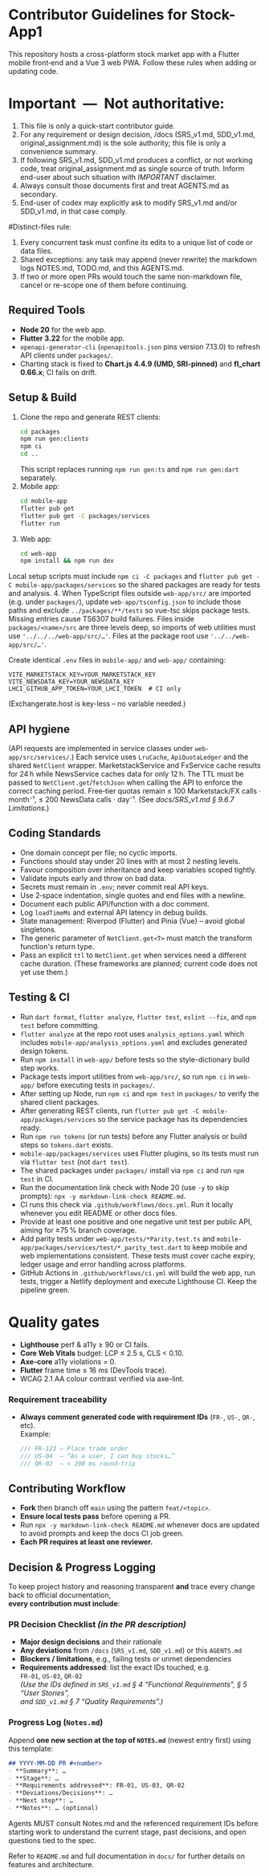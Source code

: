 # Contributor Guidelines for Stock-App1

This repository hosts a cross-platform stock market app with a Flutter mobile front‑end and a Vue 3 web PWA.  Follow these rules when adding or updating code.

# Important — Not authoritative:
1. This file is only a quick-start contributor guide.
2. For any requirement or design decision, /docs (SRS_v1.md, SDD_v1.md, original_assignment.md) is the sole authority; this file is only a convenience summary.
3. If following SRS_v1.md, SDD_v1.md produces a conflict, or not working code, treat original_assignment.md as single source of truth. Inform end-user about such situation with *IMPORTANT* disclaimer.
4. Always consult those documents first and treat AGENTS.md as secondary.
5. End-user of codex may explicitly ask to modify SRS_v1.md and/or SDD_v1.md, in that case comply.

#Distinct-files rule:
1. Every concurrent task must confine its edits to a unique list of code or data files.
2. Shared exceptions: any task may append (never rewrite) the markdown logs NOTES.md, TODO.md, and this AGENTS.md.
3. If two or more open PRs would touch the same non-markdown file, cancel or re-scope one of them before continuing.

## Required Tools
- **Node 20** for the web app.
- **Flutter 3.22** for the mobile app.
- `openapi-generator-cli` (`openapitools.json` pins version 7.13.0) to refresh API clients under `packages/`.
- Charting stack is fixed to **Chart.js 4.4.9 (UMD, SRI-pinned)** and **fl_chart 0.66.x**; CI fails on drift.

## Setup & Build
1. Clone the repo and generate REST clients:
   ```bash
   cd packages
   npm run gen:clients
   npm ci
   cd ..
   ```
   This script replaces running `npm run gen:ts` and `npm run gen:dart` separately.
2. Mobile app:
   ```bash
   cd mobile-app
   flutter pub get
   flutter pub get -C packages/services
   flutter run
   ```
3. Web app:
   ```bash
   cd web-app
   npm install && npm run dev
   ```
Local setup scripts must include `npm ci -C packages` and
`flutter pub get -C mobile-app/packages/services` so the shared
packages are ready for tests and analysis.
4. When TypeScript files outside `web-app/src/` are imported (e.g. under
   `packages/`), update `web-app/tsconfig.json` to include those paths and
   exclude `../packages/**/tests` so vue-tsc skips package tests.
   Missing entries cause TS6307 build failures.
   Files inside `packages/<name>/src` are three levels deep, so imports of web
   utilities must use `'../../../web-app/src/…'`. Files at the package root use
   `'../../web-app/src/…'`.

Create identical `.env` files in `mobile-app/` and `web-app/` containing:
```
VITE_MARKETSTACK_KEY=YOUR_MARKETSTACK_KEY
VITE_NEWSDATA_KEY=YOUR_NEWSDATA_KEY
LHCI_GITHUB_APP_TOKEN=YOUR_LHCI_TOKEN  # CI only
```
(Exchangerate.host is key-less – no variable needed.)

## API hygiene
(API requests are implemented in service classes under `web-app/src/services/`.)
Each service uses `LruCache`, `ApiQuotaLedger` and the shared `NetClient`
wrapper. MarketstackService and FxService cache results for 24 h while
NewsService caches data for only 12 h. The TTL must be passed to
`NetClient.get`/`fetchJson` when calling the API to enforce the correct
caching period. Free‑tier quotas remain ≤ 100 Marketstack/FX calls · month⁻¹,
≤ 200 NewsData calls · day⁻¹.
(See *docs/SRS_v1.md § 9.6.7 Limitations*.)

## Coding Standards
- One domain concept per file; no cyclic imports.
- Functions should stay under 20 lines with at most 2 nesting levels.
- Favour composition over inheritance and keep variables scoped tightly.
- Validate inputs early and throw on bad data.
- Secrets must remain in `.env`; never commit real API keys.
- Use 2‑space indentation, single quotes and end files with a newline.
- Document each public API/function with a doc comment.
- Log `loadTimeMs` and external API latency in debug builds.
- State management: Riverpod (Flutter) and Pinia (Vue) – avoid global singletons.
- The generic parameter of `NetClient.get<T>` must match the transform function's
  return type.
- Pass an explicit `ttl` to `NetClient.get` when services need a different
  cache duration.
(These frameworks are planned; current code does not yet use them.)

## Testing & CI
- Run `dart format`, `flutter analyze`, `flutter test`, `eslint --fix`, and `npm test` before committing.
- `flutter analyze` at the repo root uses `analysis_options.yaml` which includes
  `mobile-app/analysis_options.yaml` and excludes generated design tokens.
- Run `npm install` in `web-app/` before tests so the style-dictionary build step works.
- Package tests import utilities from `web-app/src/`, so run `npm ci` in `web-app/` before executing tests in `packages/`.
- After setting up Node, run `npm ci` and `npm test` in `packages/` to verify the
  shared client packages.
- After generating REST clients, run `flutter pub get -C mobile-app/packages/services` so
  the service package has its dependencies ready.
- Run `npm run tokens` (or run tests) before any Flutter analysis or build steps so `tokens.dart` exists.
- `mobile-app/packages/services` uses Flutter plugins, so its tests must run via `flutter test` (not `dart test`).
- The shared packages under `packages/` install via `npm ci` and run `npm test` in CI.
- Run the documentation link check with Node 20 (use `-y` to skip prompts):
  `npx -y markdown-link-check README.md`.
- CI runs this check via `.github/workflows/docs.yml`. Run it locally whenever you edit README or other docs files.
- Provide at least one positive and one negative unit test per public API, aiming for ≥75 % branch coverage.
- Add parity tests under `web-app/tests/*Parity.test.ts` and
  `mobile-app/packages/services/test/*_parity_test.dart` to keep mobile and web
  implementations consistent. These tests must cover cache expiry, ledger usage
  and error handling across platforms.
- GitHub Actions in `.github/workflows/ci.yml` will build the web app, run tests, trigger a Netlify deployment and execute Lighthouse CI. Keep the pipeline green.

# Quality gates
* **Lighthouse** perf & a11y ≥ 90 or CI fails.  
* **Core Web Vitals** budget: LCP ≤ 2.5 s, CLS < 0.10.  
* **Axe-core** a11y violations = 0.  
* **Flutter** frame time ≤ 16 ms (DevTools trace).  
* WCAG 2.1 AA colour contrast verified via axe-lint.

### Requirement traceability

* **Always comment generated code with requirement IDs** (`FR-`, `US-`, `QR-`, etc).  
  Example:
  ```dart
  /// FR-123 – Place trade order
  /// US-04  – “As a user, I can buy stocks…”
  /// QR-02  – < 200 ms round-trip
  ```

## Contributing Workflow
- **Fork** then branch off `main` using the pattern `feat/<topic>`.
- **Ensure local tests pass** before opening a PR.
- Run `npx -y markdown-link-check README.md` whenever docs are updated to avoid prompts and keep the docs CI job green.
- **Each PR requires at least one reviewer.**

## Decision & Progress Logging
To keep project history and reasoning transparent **and** trace every change back to official documentation,  
**every contribution must include**:

### PR Decision Checklist *(in the PR description)*
- **Major design decisions** and their rationale  
- **Any deviations** from `/docs` (`SRS_v1.md`, `SDD_v1.md`) or this `AGENTS.md`  
- **Blockers / limitations**, e.g., failing tests or unmet dependencies  
- **Requirements addressed**: list the exact IDs touched, e.g.  
  `FR-01`, `US-03`, `QR-02` <br>
  *(Use the IDs defined in `SRS_v1.md` § 4 “Functional Requirements”, § 5 “User Stories”,  
  and `SDD_v1.md` § 7 “Quality Requirements”.)*

### Progress Log (`Notes.md`)
Append **one new section at the top of `NOTES.md`** (newest entry first) using this template:

```markdown
## YYYY-MM-DD PR #<number>
- **Summary**: …
- **Stage**: …
- **Requirements addressed**: FR-01, US-03, QR-02
- **Deviations/Decisions**: …
- **Next step**: …
- **Notes**: … (optional)
```
Agents MUST consult Notes.md and the referenced requirement IDs before starting work
to understand the current stage, past decisions, and open questions tied to the spec.

Refer to `README.md` and full documentation in `docs/` for further details on features and architecture.
